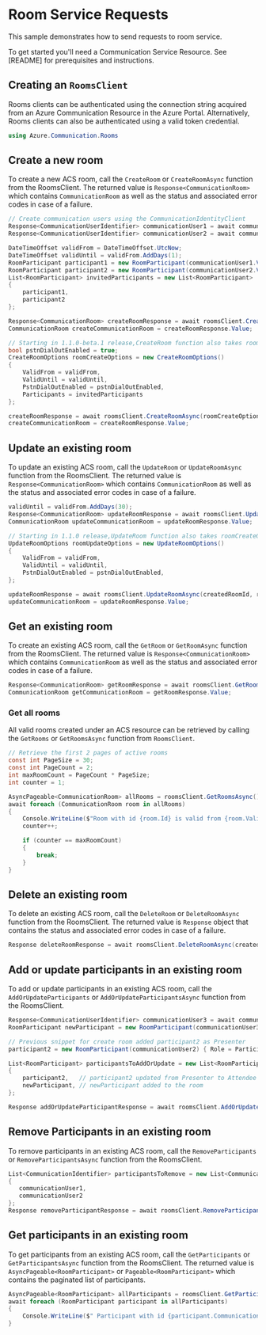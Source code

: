 # Room Service Requests

This sample demonstrates how to send requests to room service.

To get started you'll need a Communication Service Resource.  See [README] for prerequisites and instructions.

## Creating an `RoomsClient`

Rooms clients can be authenticated using the connection string acquired from an Azure Communication Resource in the Azure Portal. Alternatively, Rooms clients can also be authenticated using a valid token credential.

```C# Snippet:Azure_Communication_Rooms_Tests_UsingStatements
using Azure.Communication.Rooms
```

## Create a new room

To create a new  ACS room, call the `CreateRoom` or `CreateRoomAsync` function from the RoomsClient. The returned value is `Response<CommunicationRoom>` which contains `CommunicationRoom` as well as the status and associated error codes in case of a failure.

```C# Snippet:Azure_Communication_Rooms_Tests_Samples_CreateRoomAsync
// Create communication users using the CommunicationIdentityClient
Response<CommunicationUserIdentifier> communicationUser1 = await communicationIdentityClient.CreateUserAsync();
Response<CommunicationUserIdentifier> communicationUser2 = await communicationIdentityClient.CreateUserAsync();

DateTimeOffset validFrom = DateTimeOffset.UtcNow;
DateTimeOffset validUntil = validFrom.AddDays(1);
RoomParticipant participant1 = new RoomParticipant(communicationUser1.Value); // If role is not provided, then it is set as Attendee by default
RoomParticipant participant2 = new RoomParticipant(communicationUser2.Value) { Role = ParticipantRole.Presenter};
List<RoomParticipant> invitedParticipants = new List<RoomParticipant>
{
    participant1,
    participant2
};

Response<CommunicationRoom> createRoomResponse = await roomsClient.CreateRoomAsync(validFrom, validUntil, invitedParticipants);
CommunicationRoom createCommunicationRoom = createRoomResponse.Value;

// Starting in 1.1.0-beta.1 release,CreateRoom function also takes roomCreateOptions as parameter
bool pstnDialOutEnabled = true;
CreateRoomOptions roomCreateOptions = new CreateRoomOptions()
{
    ValidFrom = validFrom,
    ValidUntil = validUntil,
    PstnDialOutEnabled = pstnDialOutEnabled,
    Participants = invitedParticipants
};

createRoomResponse = await roomsClient.CreateRoomAsync(roomCreateOptions);
createCommunicationRoom = createRoomResponse.Value;
```

## Update an existing room

To update an existing ACS room, call the `UpdateRoom` or `UpdateRoomAsync` function from the RoomsClient. The returned value is `Response<CommunicationRoom>` which contains `CommunicationRoom` as well as the status and associated error codes in case of a failure.

```C# Snippet:Azure_Communication_Rooms_Tests_Samples_UpdateRoomAsync
validUntil = validFrom.AddDays(30);
Response<CommunicationRoom> updateRoomResponse = await roomsClient.UpdateRoomAsync(createdRoomId, validFrom, validUntil);
CommunicationRoom updateCommunicationRoom = updateRoomResponse.Value;

// Starting in 1.1.0 release,UpdateRoom function also takes roomCreateOptions as parameter
UpdateRoomOptions roomUpdateOptions = new UpdateRoomOptions()
{
    ValidFrom = validFrom,
    ValidUntil = validUntil,
    PstnDialOutEnabled = pstnDialOutEnabled,
};

updateRoomResponse = await roomsClient.UpdateRoomAsync(createdRoomId, roomUpdateOptions);
updateCommunicationRoom = updateRoomResponse.Value;
```

## Get an existing room

To create an existing ACS room, call the `GetRoom` or `GetRoomAsync` function from the RoomsClient. The returned value is `Response<CommunicationRoom>` which contains `CommunicationRoom` as well as the status and associated error codes in case of a failure.

```C# Snippet:Azure_Communication_Rooms_Tests_Samples_GetRoomAsync
Response<CommunicationRoom> getRoomResponse = await roomsClient.GetRoomAsync(createdRoomId);
CommunicationRoom getCommunicationRoom = getRoomResponse.Value;
```

### Get all rooms
All valid rooms created under an ACS resource can be retrieved by calling the `GetRooms` or `GetRoomsAsync` function from `RoomsClient`.
```C# Snippet:Azure_Communication_Rooms_Tests_Samples_GetRoomsAsync
// Retrieve the first 2 pages of active rooms
const int PageSize = 30;
const int PageCount = 2;
int maxRoomCount = PageCount * PageSize;
int counter = 1;

AsyncPageable<CommunicationRoom> allRooms = roomsClient.GetRoomsAsync();
await foreach (CommunicationRoom room in allRooms)
{
    Console.WriteLine($"Room with id {room.Id} is valid from {room.ValidFrom} to {room.ValidUntil}.");
    counter++;

    if (counter == maxRoomCount)
    {
        break;
    }
}
```

## Delete an existing room

To delete an existing ACS room, call the `DeleteRoom` or `DeleteRoomAsync` function from the RoomsClient. The returned value is `Response` object that contains the status and associated error codes in case of a failure.

```C# Snippet:Azure_Communication_Rooms_Tests_Samples_DeleteRoomAsync
Response deleteRoomResponse = await roomsClient.DeleteRoomAsync(createdRoomId);
```

## Add or update participants in an existing room

To add or update participants in an existing ACS room, call the `AddOrUpdateParticipants` or `AddOrUpdateParticipantsAsync` function from the RoomsClient.

```C# Snippet:Azure_Communication_Rooms_Tests_Samples_AddOrUpdateParticipants
Response<CommunicationUserIdentifier> communicationUser3 = await communicationIdentityClient.CreateUserAsync();
RoomParticipant newParticipant = new RoomParticipant(communicationUser3.Value) { Role = ParticipantRole.Consumer };

// Previous snippet for create room added participant2 as Presenter
participant2 = new RoomParticipant(communicationUser2) { Role = ParticipantRole.Attendee };

List<RoomParticipant> participantsToAddOrUpdate = new List<RoomParticipant>
{
    participant2,   // participant2 updated from Presenter to Attendee
    newParticipant, // newParticipant added to the room
};

Response addOrUpdateParticipantResponse = await roomsClient.AddOrUpdateParticipantsAsync(createdRoomId, participantsToAddOrUpdate);
```

## Remove Participants in an existing room

To remove participants in an existing ACS room, call the `RemoveParticipants` or `RemoveParticipantsAsync` function from the RoomsClient.
```C# Snippet:Azure_Communication_Rooms_Tests_Samples_RemoveParticipants
List<CommunicationIdentifier> participantsToRemove = new List<CommunicationIdentifier>
{
   communicationUser1,
   communicationUser2
};
Response removeParticipantResponse = await roomsClient.RemoveParticipantsAsync(createdRoomId, participantsToRemove);
```

## Get participants in an existing room

To get participants from an existing ACS room, call the `GetParticipants` or `GetParticipantsAsync` function from the RoomsClient.
The returned value is `AsyncPageable<RoomParticipant>` or `Pageable<RoomParticipant>` which contains the paginated list of participants.

```C# Snippet:Azure_Communication_Rooms_Tests_Samples_GetParticipants
AsyncPageable<RoomParticipant> allParticipants = roomsClient.GetParticipantsAsync(createdRoomId);
await foreach (RoomParticipant participant in allParticipants)
{
    Console.WriteLine($" Participant with id {participant.CommunicationIdentifier.RawId} is a {participant.Role}");
}
```
